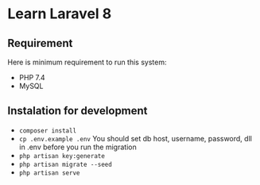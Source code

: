 # Learn Laravel 8

## Requirement

Here is minimum requirement to run this system:
- PHP 7.4
- MySQL

## Instalation for development

- ``composer install``
- ``cp .env.example .env``
	You should set db host, username, password, dll in .env before you run the migration
- ``php artisan key:generate``
- ``php artisan migrate --seed``
- ``php artisan serve``
